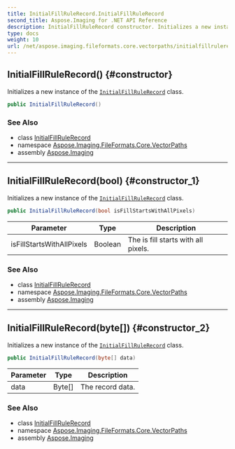 ```yaml
---
title: InitialFillRuleRecord.InitialFillRuleRecord
second_title: Aspose.Imaging for .NET API Reference
description: InitialFillRuleRecord constructor. Initializes a new instance of the InitialFillRuleRecord class
type: docs
weight: 10
url: /net/aspose.imaging.fileformats.core.vectorpaths/initialfillrulerecord/initialfillrulerecord/
---
```

## InitialFillRuleRecord() {#constructor}

Initializes a new instance of the [`InitialFillRuleRecord`](../) class.

```csharp
public InitialFillRuleRecord()
```

### See Also

* class [InitialFillRuleRecord](../)
* namespace [Aspose.Imaging.FileFormats.Core.VectorPaths](../../initialfillrulerecord/)
* assembly [Aspose.Imaging](../../../)

---

## InitialFillRuleRecord(bool) {#constructor_1}

Initializes a new instance of the [`InitialFillRuleRecord`](../) class.

```csharp
public InitialFillRuleRecord(bool isFillStartsWithAllPixels)
```

| Parameter | Type | Description |
| --- | --- | --- |
| isFillStartsWithAllPixels | Boolean | The is fill starts with all pixels. |

### See Also

* class [InitialFillRuleRecord](../)
* namespace [Aspose.Imaging.FileFormats.Core.VectorPaths](../../initialfillrulerecord/)
* assembly [Aspose.Imaging](../../../)

---

## InitialFillRuleRecord(byte[]) {#constructor_2}

Initializes a new instance of the [`InitialFillRuleRecord`](../) class.

```csharp
public InitialFillRuleRecord(byte[] data)
```

| Parameter | Type | Description |
| --- | --- | --- |
| data | Byte[] | The record data. |

### See Also

* class [InitialFillRuleRecord](../)
* namespace [Aspose.Imaging.FileFormats.Core.VectorPaths](../../initialfillrulerecord/)
* assembly [Aspose.Imaging](../../../)


